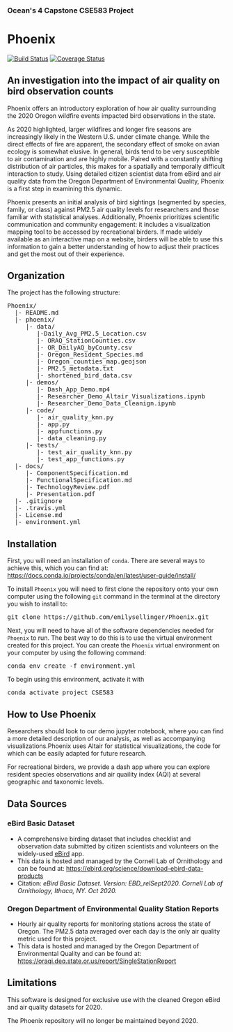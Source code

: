 ### Ocean's 4 Capstone CSE583 Project
# Phoenix 
[![Build Status](https://travis-ci.org/emilysellinger/Phoenix.svg?branch=main)](https://travis-ci.org/emilysellinger/Phoenix) [![Coverage Status](https://coveralls.io/repos/github/emilysellinger/Phoenix/badge.svg?branch=main)](https://coveralls.io/github/emilysellinger/Phoenix?branch=main)

## An investigation into the impact of air quality on bird observation counts

Phoenix offers an introductory exploration of how air quality surrounding the 2020 Oregon wildfire events impacted bird observations in the state. 

As 2020 highlighted, larger wildfires and longer fire seasons are increasingly likely in the Western U.S. under climate change. While the direct effects of fire are apparent, the secondary effect of smoke on avian ecology is somewhat elusive. In general, birds tend to be very susceptible to air contamination and are highly mobile. Paired with a constantly shifting distribution of air particles, this makes for a spatially and temporally difficult interaction to study. Using detailed citizen scientist data from eBird and air quality data from the Oregon Department of Environmental Quality, Phoenix is a first step in examining this dynamic. 

Phoenix presents an initial analysis of bird sightings (segmented by species, family, or class) against PM2.5 air quality levels for researchers and those familiar with statistical analyses. Additionally, Phoenix prioritizes scientific communication and community engagement: it includes a visualization mapping tool to be accessed by recreational birders. If made widely available as an interactive map on a website, birders will be able to use this information to gain a better understanding of how to adjust their practices and get the most out of their experience.

## Organization
The project has the following structure:
<pre>Phoenix/
  |- README.md
  |- phoenix/
     |- data/
        |-Daily_Avg_PM2.5_Location.csv
        |- ORAQ_StationCounties.csv
        |- OR_DailyAQ_byCounty.csv
        |- Oregon_Resident_Species.md
        |- Oregon_counties_map.geojson
        |- PM2.5_metadata.txt
        |- shortened_bird_data.csv
     |- demos/
        |- Dash_App_Demo.mp4
        |- Researcher_Demo_Altair_Visualizations.ipynb
        |- Researcher_Demo_Data_Cleanign.ipynb
     |- code/
        |- air_quality_knn.py
        |- app.py
        |- appfunctions.py
        |- data_cleaning.py
     |- tests/
        |- test_air_quality_knn.py
        |- test_app_functions.py
  |- docs/
     |- ComponentSpecification.md
     |- FunctionalSpecification.md
     |- TechnologyReview.pdf
     |- Presentation.pdf
  |- .gitignore
  |- .travis.yml
  |- License.md
  |- environment.yml
</pre>
## Installation
First, you will need an installation of `conda`. There are several ways to achieve this, which you can find at: https://docs.conda.io/projects/conda/en/latest/user-guide/install/

To install `Phoenix` you will need to first clone the repository onto your own computer using the following `git` command in the terminal at the directory you wish to install to:  
<pre>git clone https://github.com/emilysellinger/Phoenix.git</pre>

Next, you will need to have all of the software dependencies needed for `Phoenix` to run. The best way to do this is to use the virtual environment created for this project. You can create the `Phoenix` virtual environment on your computer by using the following command:
<pre>conda env create -f environment.yml</pre>

To begin using this environment, activate it with
<pre>conda activate project_CSE583</pre>

## How to Use Phoenix
Researchers should look to our demo jupyter notebook, where you can find a more detailed description of our analysis, as well as accompanying visualizations.Phoenix uses Altair for statistical visualizations, the code for which can be easily adapted for future research.

For recreational birders, we provide a dash app where you can explore resident species observations and air quaility index (AQI) at several geographic and taxonomic levels.

## Data Sources
### eBird Basic Dataset
- A comprehensive birding dataset that includes checklist and observation data submitted by citizen scientists and volunteers on the widely-used [eBird](https://ebird.org/home) app.
- This data is hosted and managed by the Cornell Lab of Ornithology and can be found at: https://ebird.org/science/download-ebird-data-products
- Citation: *eBird Basic Dataset. Version: EBD_relSept2020. Cornell Lab of Ornithology, Ithaca, NY. Oct 2020.*

### Oregon Department of Environmental Quality Station Reports
- Hourly air quality reports for monitoring stations across the state of Oregon. The PM2.5 data averaged over each day is the only air quality metric used for this project.
- This data is hosted and managed by the Oregon Department of Environmental Quality and can be found at: https://oraqi.deq.state.or.us/report/SingleStationReport 

## Limitations
This software is designed for exclusive use with the cleaned Oregon eBird and air quality datasets for 2020. 

The Phoenix repository will no longer be maintained beyond 2020. 